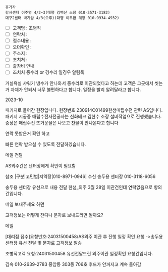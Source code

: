 ```
휴가자
강서센터 이주영 4/2~3(대행 김백산 소장 010-3571-3182)
대구2센터 박가람 4/3(오후)(대행 이두환 계장 010-9934-4932)
```

- [ ] 고객명 : 조병직
- [ ] 연락처 : 
- [ ] 접수내용 : 
- [ ] 오더확인 : 
- [ ] 주소지 : 
- [ ] 조치처 : 
- [ ] 출장비 안내 
- [ ] 조치처 중수리 or 경수리 일경우 알림톡

거실욕실 샤워기 냉수가 안나와서 중수리로 이관되었다고 하는데 고객은 그곳에서 씻는거 자체가 안되서 너무 불편하다고 합니다. 
일정을 빨리 알려달라고 합니다.


2023-10


패키지로 들어간 현장입니다. 현장번호 230914C01499한샘매립수전 관련 AS입니다. 패키지 시공중 매립수전사전공사는 신화테크 김현수 소장 설비작업으로 진행했습니다. 증상은 매립수전 뜨거운물은 나오고 찬물이 안나온다고 합니다


연락 못받은거 확인 하고

빠른 연락 받으실 수 있도록 전달하겠습니다.

메일 전달

AS외주건은 센터장에게 확인이 필요함

참조 |구분|고민범|지역장|010-8971-0946|
수신 송두용 센터장 010-3118-6056

송두용 센터장 유선으로 내용 전달
한샘_외주 3월 28일 이관건인데 연락없음으로 항의건입니다.


메일 보내주세요 하면

고객정보는 어떻게 잔디나 문자로 보내드리면 될까요?

메일


[대리점 접수]요청번호:24031500458/AS외주 이관 후 진행 일정 확인 요청 ->송두용 센터장 유선 전달 및 문자로 고객정보 발송

조병직고객 요청:24031500458 유선전달드린 외주이관 일정확인 요청건입니다.


김숙 010-2639-2783
풍암동 303동 706호
후드가 안꺼지고 계속 돌아감